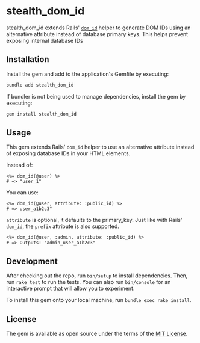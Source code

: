 # stealth_dom_id

stealth_dom_id extends Rails' [`dom_id`](https://github.com/rails/rails/blob/main/actionview/lib/action_view/record_identifier.rb) helper to generate DOM IDs using an alternative attribute instead of database primary keys. This helps prevent exposing internal database IDs


## Installation

Install the gem and add to the application's Gemfile by executing:

```bash
bundle add stealth_dom_id
```

If bundler is not being used to manage dependencies, install the gem by executing:

```bash
gem install stealth_dom_id
```


## Usage

This gem extends Rails' `dom_id` helper to use an alternative attribute instead of exposing database IDs in your HTML elements.

Instead of:
```erb
<%= dom_id(@user) %>
# => "user_1"
```

You can use:
```erb
<%= dom_id(@user, attribute: :public_id) %>
# => user_a1b2c3"
```

`attribute` is optional, it defaults to the primary_key. Just like with Rails' `dom_id`, the `prefix` attribute is also supported.

```erb
<%= dom_id(@user, :admin, attribute: :public_id) %>
# => Outputs: "admin_user_a1b2c3"
```


## Development

After checking out the repo, run `bin/setup` to install dependencies. Then, run `rake test` to run the tests. You can also run `bin/console` for an interactive prompt that will allow you to experiment.

To install this gem onto your local machine, run `bundle exec rake install`.


## License

The gem is available as open source under the terms of the [MIT License](https://opensource.org/licenses/MIT).
